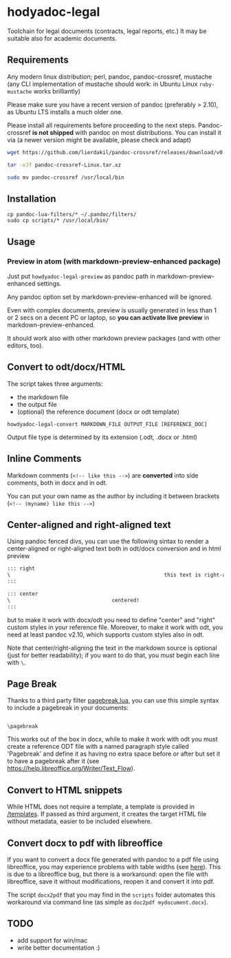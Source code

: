 # hodyadoc-legal

Toolchain for legal documents (contracts, legal reports, etc.)
It may be suitable also for academic documents.

## Requirements

Any modern linux distribution; perl, pandoc, pandoc-crossref, mustache (any CLI implementation of mustache should work: in Ubuntu Linux `ruby-mustache` works brilliantly)

Please make sure you have a recent version of pandoc (preferably > 2.10), as Ubuntu LTS installs a much older one.

Please install all requirements before proceeding to the next steps. Pandoc-crossref **is not shipped** with pandoc on most distributions.  You can install it via (a newer version might be available, please check and adapt)

```bash
wget https://github.com/lierdakil/pandoc-crossref/releases/download/v0.3.8.1/pandoc-crossref-Linux.tar.xz

tar -xJf pandoc-crossref-Linux.tar.xz

sudo mv pandoc-crossref /usr/local/bin

```

## Installation

```
cp pandoc-lua-filters/* ~/.pandoc/filters/
sudo cp scripts/* /usr/local/bin/
```

## Usage

### Preview in atom (with markdown-preview-enhanced package)

Just put `howdyadoc-legal-preview` as pandoc path in markdown-preview-enhanced settings.

Any pandoc option set by markdown-preview-enhanced will be ignored.

Even with complex documents, preview is usually generated in less than 1 or 2 secs on a decent PC or laptop, so **you can activate live preview** in markdown-preview-enhanced.

It should work also with other markdown preview packages (and with other editors, too).

## Convert to odt/docx/HTML

The script takes three arguments:

- the markdown file
- the output file
- (optional) the reference document (docx or odt template)

`howdyadoc-legal-convert MARKDOWN_FILE OUTPUT_FILE [REFERENCE_DOC]`

Output file type is determined by its extension (.odt, .docx or .html)

## Inline Comments

Markdown comments (`<!-- like this -->`) are **converted** into side comments, both in docx and in odt.

You can put your own name as the author by including it between brackets (`<!-- (myname) like this -->`)

## Center-aligned and right-aligned text

Using pandoc fenced divs, you can use the following sintax to render a center-aligned or right-aligned text both in odt/docx conversion and in html preview

```markdown
::: right
\                                                  this text is right-aligned
:::

::: center
\                                 centered!
:::
```
but to make it work with docx/odt you need to define "center" and "right" custom styles in your reference file. Moreover, to make it work with odt, you need at least pandoc v2.10, which supports custom styles also in odt.

Note that center/right-aligning the text in the markdown source is optional (just for better readability); if you want to do that, you *must* begin each line with `\`.

## Page Break

Thanks to a third party filter [pagebreak.lua](https://github.com/pandoc/lua-filters/tree/master/pagebreak), you can use this simple syntax to include a pagebreak in your documents:

```

\pagebreak

```
This works out of the box in docx, while to make it work with odt you must create a reference ODT file with a named paragraph style called 'Pagebreak' and define it as having no extra space before or after but set it to have a pagebreak after it (see https://help.libreoffice.org/Writer/Text_Flow).


## Convert to HTML snippets

While HTML does not require a template, a template is provided in [/templates](templates/html-snippet-template.html). If passed as third argument, it creates the target HTML file without metadata, easier to be included elsewhere.

## Convert docx to pdf with libreoffice

If you want to convert a docx file generated with pandoc to a pdf file using libreoffice, you may experience problems with table widths (see [here](https://github.com/jgm/pandoc/issues/515)). This is due to a libreoffice bug, but there is a workaround: open the file with libreoffice, save it without modifications, reopen it and convert it into pdf.

The script `docx2pdf` that you may find in the `scripts` folder automates this workaround via command line (as simple as `doc2pdf mydocument.docx`).


## TODO

- add support for win/mac
- write better documentation :)
